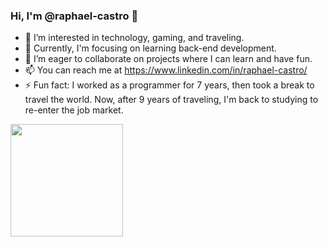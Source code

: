 ### Hi, I'm @raphael-castro 👋
- 👀 I’m interested in technology, gaming, and traveling.
- 🌱 Currently, I'm focusing on learning back-end development.
- 💞️ I’m eager to collaborate on projects where I can learn and have fun.
- 📫 You can reach me at https://www.linkedin.com/in/raphael-castro/
- ⚡ Fun fact: I worked as a programmer for 7 years, then took a break to travel the world. Now, after 9 years of traveling, I'm back to studying to re-enter the job market.

 <div>
  <a href="https://github.com/raphael-castro">
  <img height="180em" src="https://github-readme-stats.vercel.app/api/top-langs/?username=raphael-castro&layout=compact&langs_count=7&theme=vue"/>
</div>
